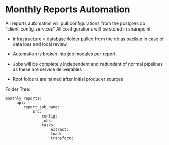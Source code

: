 # Monthly Reports Automation

All reports automation will pull configurations from the postgres db "client_config.services"
All configurations will be stored in sharepoint
 - infrastructure > database folder pulled from the db as backup in case of data loss and local review

 - Automation is broken into job modules per report.
 - Jobs will be completely independent and redundant of normal pipelines as these are service deliverables
 - Root folders are named after initial producer sources

Folder Tree:

    monthly reports:
         api:
            report_job_name:
                src:
                    config:
                    jobs:
                    tasks:
                        extract:
                        load:
                        transform:

